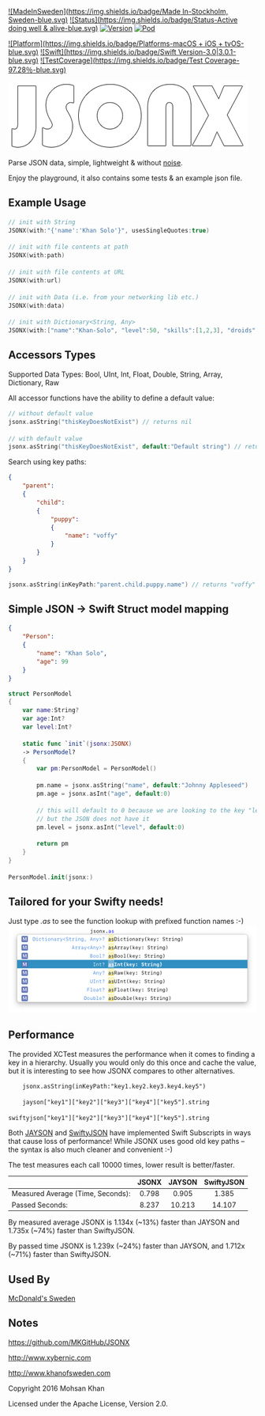 [![MadeInSweden](https://img.shields.io/badge/Made In-Stockholm, Sweden-blue.svg)](https://en.wikipedia.org/wiki/Stockholm)
[![Status](https://img.shields.io/badge/Status-Active doing well & alive-blue.svg)](https://github.com/MKGitHub/JSONX)
[![Version](https://img.shields.io/badge/Version-1.0.0-blue.svg)](https://github.com/MKGitHub/JSONX)
[![Pod](https://img.shields.io/badge/pod-1.0.0-blue.svg)](https://github.com/MKGitHub/JSONX)

[![Platform](https://img.shields.io/badge/Platforms-macOS + iOS + tvOS-blue.svg)](https://github.com/MKGitHub/JSONX)
[![Swift](https://img.shields.io/badge/Swift Version-3.0|3.0.1-blue.svg)](https://github.com/MKGitHub/JSONX)
[![TestCoverage](https://img.shields.io/badge/Test Coverage-97.28％-blue.svg)](https://github.com/MKGitHub/JSONX)


![JSONX Logo](https://raw.githubusercontent.com/MKGitHub/JSONX/master/Banner.png)

Parse JSON data, simple, lightweight & without [noise](https://github.com/SwiftyJSON/SwiftyJSON/issues).

Enjoy the playground, it also contains some tests & an example json file.


Example Usage
------
```swift
// init with String
JSONX(with:"{'name':'Khan Solo'}", usesSingleQuotes:true)

// init with file contents at path
JSONX(with:path)

// init with file contents at URL
JSONX(with:url)

// init with Data (i.e. from your networking lib etc.)
JSONX(with:data)

// init with Dictionary<String, Any>
JSONX(with:["name":"Khan-Solo", "level":50, "skills":[1,2,3], "droids":["shiny":9]])
```


Accessors Types
------
Supported Data Types: Bool, UInt, Int, Float, Double, String, Array, Dictionary, Raw

All accessor functions have the ability to define a default value:
```swift
// without default value
jsonx.asString("thisKeyDoesNotExist") // returns nil

// with default value
jsonx.asString("thisKeyDoesNotExist", default:"Default string") // returns "Default string"
```

Search using key paths:
```json
{
    "parent":
    {
        "child":
        {
            "puppy":
            {
                "name": "voffy"
            }
        }
    }
}
```
```swift
jsonx.asString(inKeyPath:"parent.child.puppy.name") // returns "voffy"
```

Simple JSON -> Swift Struct model mapping
------
```json
{
    "Person":
    {
        "name": "Khan Solo",
        "age": 99
    }
}
```
```swift
struct PersonModel
{
    var name:String?
    var age:Int?
    var level:Int?

    static func `init`(jsonx:JSONX)
    -> PersonModel?
    {
        var pm:PersonModel = PersonModel()

        pm.name = jsonx.asString("name", default:"Johnny Appleseed")
        pm.age = jsonx.asInt("age", default:0)

        // this will default to 0 because we are looking to the key "level"
        // but the JSON does not have it
        pm.level = jsonx.asInt("level", default:0)

        return pm
    }
}

PersonModel.init(jsonx:)
```

Tailored for your Swifty needs!
------
Just type *.as* to see the function lookup with prefixed function names :-)
![asLookup](https://raw.githubusercontent.com/MKGitHub/JSONX/master/asLookup.png)


Performance
------
The provided XCTest measures the performance when it comes to finding a key in a hierarchy. Usually you would only do this once and cache the value, but it is interesting to see how JSONX compares to other alternatives.

```text
    jsonx.asString(inKeyPath:"key1.key2.key3.key4.key5")

    jayson["key1"]["key2"]["key3"]["key4"]["key5"].string

swiftyjson["key1"]["key2"]["key3"]["key4"]["key5"].string
```

Both [JAYSON](https://github.com/muukii/JAYSON) and [SwiftyJSON](https://github.com/SwiftyJSON/SwiftyJSON) have implemented Swift Subscripts in ways that cause loss of performance! While JSONX uses good old key paths – the syntax is also much cleaner and convenient :-)

The test measures each call 10000 times, lower result is better/faster.

|                                   | JSONX | JAYSON | SwiftyJSON |
|-----------------------------------|:-----:|:------:|:----------:|
| Measured Average (Time, Seconds): | 0.798 | 0.905  | 1.385      |
|                   Passed Seconds: | 8.237 | 10.213 | 14.107     |

By measured average JSONX is 1.134x (~13%) faster than JAYSON and 1.735x (~74%) faster than SwiftyJSON.

By passed time JSONX is 1.239x (~24%) faster than JAYSON, and 1.712x (~71%) faster than SwiftyJSON.


Used By
------
[McDonald's Sweden](https://itunes.apple.com/se/app/mcdonalds-sverige/id322810359?mt=8)


Notes
------
   https://github.com/MKGitHub/JSONX

   http://www.xybernic.com

   http://www.khanofsweden.com

   Copyright 2016 Mohsan Khan

   Licensed under the Apache License, Version 2.0.

